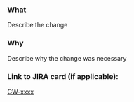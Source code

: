 ### What
Describe the change

### Why
Describe why the change was necessary

### Link to JIRA card (if applicable):
[GW-xxxx](https://technologyprogramme.atlassian.net/browse/GW-xxxx)

